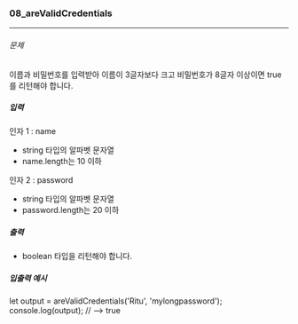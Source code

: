 ### 08_areValidCredentials

***

###### 문제 

이름과 비밀번호를 입력받아 이름이 3글자보다 크고 비밀번호가 8글자 이상이면 true를 리턴해야 합니다.

##### 입력

인자 1 : name
- string 타입의 알파벳 문자열
- name.length는 10 이하

인자 2 : password
- string 타입의 알파벳 문자열
- password.length는 20 이하

##### 출력

- boolean 타입을 리턴해야 합니다.

##### 입출력 예시

let output = areValidCredentials('Ritu', 'mylongpassword');
console.log(output); // --> true
